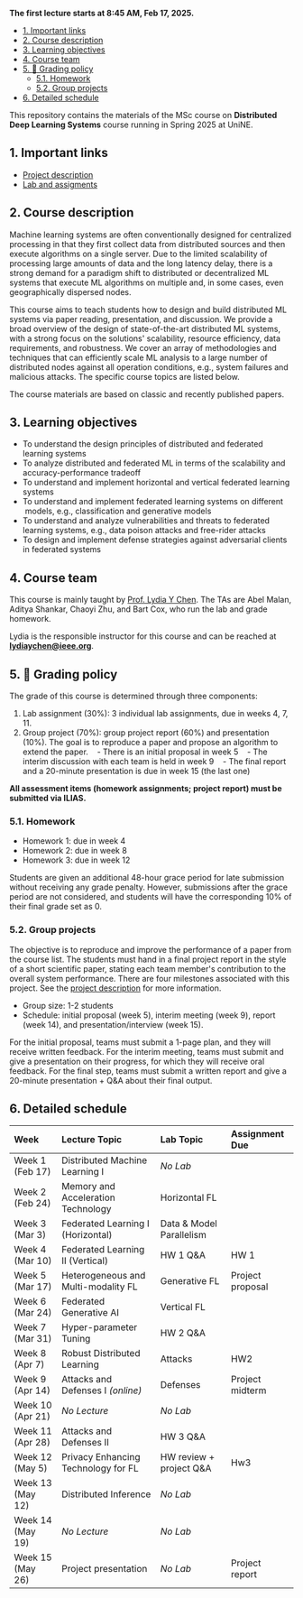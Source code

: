 
**The first lecture starts at 8:45 AM, Feb 17, 2025.**

- [1. Important links](#1-important-links)
- [2. Course description](#2-course-description)
- [3. Learning objectives](#3-learning-objectives)
- [4. Course team](#4-course-team)
- [5. :dart: Grading policy](#5-dart-grading-policy)
  - [5.1. Homework](#51-homework)
  - [5.2. Group projects](#52-group-projects)
- [6. Detailed schedule](#6-detailed-schedule)

This repository contains the materials of the MSc course on **Distributed Deep Learning Systems** course running in Spring 2025 at UniNE.

## 1. Important links

- [Project description](project.md)
- [Lab and assigments](lab/README.md)

## 2. Course description

Machine learning systems are often conventionally designed for centralized processing in that they first collect data from distributed sources and then execute algorithms on a single server. Due to the limited scalability of processing large amounts of data and the long latency delay, there is a strong demand for a paradigm shift to distributed or decentralized ML systems that execute ML algorithms on multiple and, in some cases, even geographically dispersed nodes.

This course aims to teach students how to design and build distributed ML systems via paper reading, presentation, and discussion. We provide a broad overview of the design of state-of-the-art distributed ML systems, with a strong focus on the solutions' scalability, resource efficiency, data requirements, and robustness. We cover an array of methodologies and techniques that can efficiently scale ML analysis to a large number of distributed nodes against all operation conditions, e.g., system failures and malicious attacks. The specific course topics are listed below.

The course materials are based on classic and recently published papers.

## 3. Learning objectives

- To understand the design principles of distributed and federated learning systems
- To analyze distributed and federated ML in terms of the scalability and accuracy-performance tradeoff
- To understand and implement horizontal and vertical federated learning systems
- To understand and implement federated learning systems on different  models, e.g., classification and generative models
- To understand and analyze vulnerabilities and threats to federated learning systems, e.g., data poison attacks and free-rider attacks
- To design and implement defense strategies against adversarial clients in federated systems

## 4. Course team

This course is mainly taught by [Prof. Lydia Y Chen](https://lydiaychen.github.io/).
The TAs are Abel Malan, Aditya Shankar, Chaoyi Zhu, and Bart Cox, who run the lab and grade homework.

Lydia is the responsible instructor for this course and can be reached at **lydiaychen@ieee.org**.

## 5. :dart: Grading policy

The grade of this course is determined through three components:

1. Lab assignment (30%): 3 individual lab assignments, due in weeks 4, 7, 11.
2. Group project (70%): group project report (60%) and presentation (10%). The goal is to reproduce a paper and propose an algorithm to extend the paper.
   - There is an initial proposal in week 5
   - The interim discussion with each team is held in week 9
   - The final report and a 20-minute presentation is due in week 15 (the last one)

**All assessment items (homework assignments; project report) must be submitted via ILIAS.**

### 5.1. Homework

- Homework 1: due in week 4
- Homework 2: due in week 8
- Homework 3: due in week 12

Students are given an additional 48-hour grace period for late submission without receiving any grade penalty. However, submissions after the grace period are not considered, and students will have the corresponding 10% of their final grade set as 0.

### 5.2. Group projects

The objective is to reproduce and improve the performance of a paper from the course list. The students must hand in a final project report in the style of a short scientific paper, stating each team member's contribution to the overall system performance. There are four milestones associated with this project. See the [project description](project.md) for more information.

- Group size: 1-2 students
- Schedule: initial proposal (week 5), interim meeting (week 9), report (week 14), and presentation/interview (week 15).

For the initial proposal, teams must submit a 1-page plan, and they will receive written feedback.
For the interim meeting, teams must submit and give a presentation on their progress, for which they will receive oral feedback.
For the final step, teams must submit a written report and give a 20-minute presentation + Q&A about their final output.

## 6. Detailed schedule

| Week             | Lecture Topic                       | Lab Topic                | Assignment Due   |
|:-----------------|:------------------------------------|:-------------------------|:-----------------|
| Week 1 (Feb 17)  | Distributed Machine Learning I      | *No Lab*                 |                  |
| Week 2 (Feb 24)  | Memory and Acceleration Technology  | Horizontal FL            |                  |
| Week 3 (Mar 3)   | Federated Learning I (Horizontal)   | Data & Model Parallelism |                  |
| Week 4 (Mar 10)  | Federated Learning II (Vertical)    | HW 1 Q&A                 | HW 1             |
| Week 5 (Mar 17)  | Heterogeneous and Multi-modality FL | Generative FL            | Project proposal |
| Week 6 (Mar 24)  | Federated Generative AI             | Vertical FL              |                  |
| Week 7 (Mar 31)  | Hyper-parameter Tuning              | HW 2 Q&A                 |                  |
| Week 8 (Apr 7)   | Robust Distributed Learning         | Attacks                  | HW2              |
| Week 9 (Apr 14)  | Attacks and Defenses I *(online)*   | Defenses                 | Project midterm  |
| Week 10 (Apr 21) | *No Lecture*                        | *No Lab*                 |                  |
| Week 11 (Apr 28) | Attacks and Defenses II             | HW 3 Q&A                 |                  |
| Week 12 (May 5)  | Privacy Enhancing Technology for FL | HW review + project Q&A  | Hw3              |
| Week 13 (May 12) | Distributed Inference               | *No Lab*                 |                  |
| Week 14 (May 19) | *No Lecture*                        | *No Lab*                 |                  |
| Week 15 (May 26) | Project presentation                | *No Lab*                 |Project report    |
